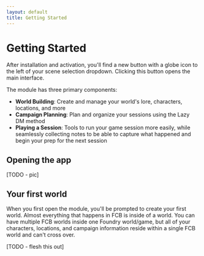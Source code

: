 ```yaml
---
layout: default
title: Getting Started
---
```

# Getting Started

After installation and activation, you'll find a new button with a globe icon to the left of your scene selection dropdown. Clicking this button opens the main interface.

The module has three primary components:
- **World Building**: Create and manage your world's lore, characters, locations, and more
- **Campaign Planning**: Plan and organize your sessions using the Lazy DM method
- **Playing a Session**: Tools to run your game session more easily, while seamlessly collecting notes to be able to capture what happened and begin your prep for the next session

## Opening the app
[TODO - pic]

## Your first world

When you first open the module, you'll be prompted to create your first world. Almost everything that happens in FCB is inside of a world. You can have multiple FCB worlds inside one Foundry world/game, but all of your characters, locations, and campaign information reside within a single FCB world and can't cross over.

[TODO - flesh this out]
